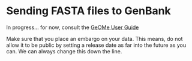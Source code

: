 # Sending FASTA files to GenBank

In progress...  for now, consult the [GeOMe User Guide](https://docs.google.com/document/d/1j94NWlrcwu85xGaRda98SSTpRFgRg_RcrYG4Qs5CB1w/edit?usp=sharing)

Make sure that you place an embargo on your data.  This means, do not allow it to be public by setting a release date as far into the future as you can.  We can always change this down the line.